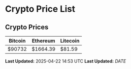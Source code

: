 # Crypto Price List

## Crypto Prices
| Bitcoin | Ethereum | Litecoin |
| ------- | -------- | -------- |
| $90732 | $1664.39 | $81.59 |
**Last Updated:** 2025-04-22 14:53 UTC
**Last Updated:** $DATE$
